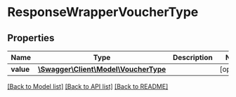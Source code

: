 # ResponseWrapperVoucherType

## Properties
Name | Type | Description | Notes
------------ | ------------- | ------------- | -------------
**value** | [**\Swagger\Client\Model\VoucherType**](VoucherType.md) |  | [optional] 

[[Back to Model list]](../README.md#documentation-for-models) [[Back to API list]](../README.md#documentation-for-api-endpoints) [[Back to README]](../README.md)


